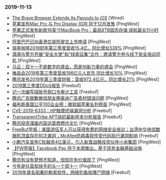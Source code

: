 ### 2019-11-13

* [The Brave Browser Extends Its Payouts to iOS](https://www.wired.com/story/brave-browser-ios-payments) [Wired]
* [苹果宣布Mac Pro 与 Pro Display XDR 将于12月发售](https://www.pingwest.com/w/197661) [PingWest]
* [苹果正式发布新款16英寸MacBook Pro：最高8TB固态存储 续航最长11小时](https://www.pingwest.com/w/197657) [PingWest]
* [阿里巴巴已向香港交易所提交上市申请](https://www.pingwest.com/w/197651) [PingWest]
* [瑞幸咖啡2019财年第三季度营收15.4亿，同比增长539%](https://www.pingwest.com/w/197645) [PingWest]
* [滴滴与警方开展“安全大使”和“线索征集”合作：邀请警方参与线下安全培训司机](https://www.pingwest.com/w/197643) [PingWest]
* [马云：双十一不是数字的盛会，而是创新力量的盛会](https://www.pingwest.com/w/197641) [PingWest]
* [唯品会2019年第三季度营收196亿元人民币 同比增长10%](https://www.pingwest.com/w/197640) [PingWest]
* [腾讯发布2019年第三季度财报：营收972.4亿元，同比增长21%](https://www.pingwest.com/w/197634) [PingWest]
* [2019第三季度DDoS报告](https://www.freebuf.com/articles/network/219711.html) [Freebuf]
* [记一次编写域账号弱口令审计工具](https://www.freebuf.com/sectool/219636.html) [Freebuf]
* [腾讯广告致歉微信朋友圈奥迪广告素材错误问题](https://www.pingwest.com/w/197623) [PingWest]
* [福布斯美国公平100企业榜：微软超苹果名列榜首](https://www.pingwest.com/w/197618) [PingWest]
* [CVE-2019-6333：HP触摸终端漏洞分析](https://www.freebuf.com/vuls/216760.html) [Freebuf]
* [TransparentTribe APT组织最新样本分析报告](https://www.freebuf.com/articles/system/218264.html) [Freebuf]
* [腾讯投资漫画内容运营商燃也文化](https://www.pingwest.com/w/197608) [PingWest]
* [FreeBuf早报｜美国退伍军人可以获得免费的网络安全培训；台湾中华电信数据机顶盒存在RCE漏洞；McAfee防病毒软件受代码执行漏洞影响](https://www.freebuf.com/news/219843.html) [Freebuf]
* [小鹏汽车宣布C轮融资4亿美元，引入新晋战略投资伙伴小米集团](https://www.pingwest.com/w/197605) [PingWest]
* [【PW早报】Facebook Pay 将于本周推出，基于现有金融基础设施](https://www.pingwest.com/w/197593) [PingWest]
* [腾讯有没有梦想不知道，但现在有价值观了](https://www.pingwest.com/a/197538) [PingWest]
* [今年是抖音和快手的头一个双十一](https://www.pingwest.com/a/197196) [PingWest]
* [2019年臭名昭著的勒索软件，网络钓鱼和僵尸网络](https://www.freebuf.com/news/219105.html) [Freebuf]

